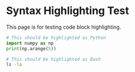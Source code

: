# Syntax Highlighting Test

This page is for testing code block highlighting.

```py
# This should be highlighted as Python
import numpy as np
print(np.arange(5))
```

```bash
# This should be highlighted as Bash
ls -la
``` 